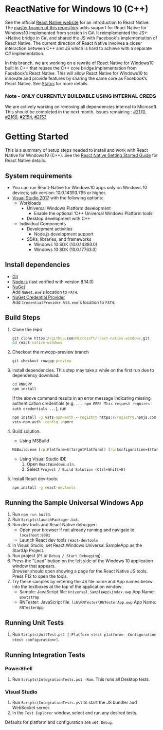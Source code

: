 # ReactNative for Windows 10 (C++)
See the official [React Native website](https://facebook.github.io/react-native/) for an introduction to React Native. The [master branch of this repository]( https://github.com/Microsoft/react-native-windows) adds support for React Native for Windows10 implemented from scratch in C#. It reimplemented the JS<->Native bridge in C#, and shared the JS with Facebook's implementation of React Native.  The current direction of React Native involves a closer interaction between C++ and JS which is hard to achieve with a separate C# implementation.

In this branch, we are working on a rewrite of React Native for Windows10 built in C++ that reuses the C++ core bridge implementation from Facebook’s React Native.  This will allow React Native for Windows10 to innovate and provide features by sharing the same core as Facebook’s React Native. See [Status](https://github.com/Microsoft/react-native-windows#status) for more details.

### Note - ONLY CURRENTLY BUILDABLE USING INTERNAL CREDS
We are actively working on removing all dependencies internal to Microsoft. This should be completed in the next month.
Issues remaining : [#2170](https://github.com/Microsoft/react-native-windows/issues/2170), [#2169](https://github.com/Microsoft/react-native-windows/issues/2169), [#2154](https://github.com/Microsoft/react-native-windows/issues/2154), [#2153](https://github.com/Microsoft/react-native-windows/issues/2153) 

# Getting Started
This is a summary of setup steps needed to install and work with React Native for Windows10 (C++). See the [React Native Getting Started Guide](http://facebook.github.io/react-native/docs/getting-started.html) for React Native details.

## System requirements
* You can run React-Native for Windows10 apps only on Windows 10 devices; sdk version: 10.0.14393.795 or higher.
* [Visual Studio 2017](https://www.visualstudio.com/downloads) with the following options:
  * Workloads
    * Universal Windows Platform development
      * Enable the optional 'C++ Universal Windows Platform tools'
    * Desktop development with C++
  * Individual Components
    * Development activities
      * Node.js development support
    * SDKs, libraries, and frameworks
      * Windows 10 SDK (10.0.14393.0)
      * Windows 10 SDK (10.0.17763.0)

## Install dependencies
* [Git](https://git-scm.com/download/win)
* [Node.js](https://nodejs.org) (last verified with version 8.14.0)
* [NuGet](https://dist.nuget.org/index.html)<br/>
  Add `NuGet.exe`'s location to `PATH`.
* [NuGet Credential Provider](https://nuget.pkgs.visualstudio.com/_apis/public/nuget/client/CredentialProviderBundle.zip)<br/>
  Add `CredentialProvider.VSS.exe`'s location to `PATH`.


## Build Steps
1. Clone the repo
    ```cmd
    git clone https://github.com/Microsoft/react-native-windows.git
    cd react-native-windows
    ```
1. Checkout the rnwcpp-preview branch
    ```cmd
    git checkout rnwcpp-preview
    ```
1. Install dependencies. This step may take a while on the first run due to dependency download.
    ```cmd
    cd RNWCPP
    npm install
    ```

    If the above command results in an error message indicating missing authentication credentials (e.g.
    `... npm ERR! This request requires auth credentials ...`), run

    ```cmd
    npm install -g vsts-npm-auth --registry https://registry.npmjs.com
    vsts-npm-auth -config .npmrc
    ```

1. Build solution.
    * Using MSBuild
    ```cmd
    MSBuild.exe [/p:Platform=$(TargetPlatform)] [/p:Configuration=$(TargetConfiguration)]
    ```

    * Using Visual Studio IDE
      1. Open `ReactWindows.sln`.
      1. Select `Project / Build Solution (Ctrl+Shift+B)`

5. Install React dev-tools:

    ```cmd
   npm install -g react-devtools
   ```

## Running the Sample Universal Windows App
1. Run `npm run build`.
1. Run `Scripts\launchPackager.bat`.
3. Run dev tools and React Native debugger:
   - Open your browser if not already running and navigate to `localhost:8081`
   - Launch React dev tools `react-devtools`
1. In Visual Studio, set React.Windows.Universal.SampleApp as the StartUp Project.
1. Run project (`F5` or `Debug / Start Debugging`).
1. Press the "Load" button on the left side of the Windows 10 application window that appears.<br/>
Browser should open showing a page for the React Native JS tools. Press F12 to open the tools.
1. Try these samples by entering the JS file name and App names below into the textboxes at the top of the application window:
   - Sample: JavaScript file: `Universal.SampleApp\index.uwp` App Name: `Bootstrap`
   - RNTester: JavaScript file: `lib\RNTester\RNTesterApp.uwp` App Name: `RNTesterApp`

## Running Unit Tests
1. Run `Scripts\UnitTest.ps1 [-Platform <test platform> -Configuration <test configuration>]`.

## Running Integration Tests
### PowerShell
1. Run `Scripts\IntegrationTests.ps1 -Run`. This runs all Desktop tests.
### Visual Studio
1. Run `Scripts\IntegrationTests.ps1` to start the JS bundler and WebSocket server.
1. In the `Test Explorer` window, select and run any desired tests.

Defaults for platform and configuration are `x64`, `Debug`.

